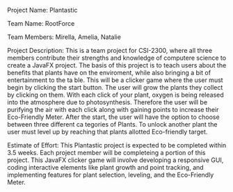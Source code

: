 Project Name: Plantastic

Team Name: RootForce

Team Members: Mirella, Amelia, Natalie

Project Description: This is a team project for CSI-2300, where all three members contribute their strengths and knowledge of computere science to create a JavaFX project. 
                    The basis of this project is to teach users about the benefits that plants have on the enviroment, while also bringing a bit of entertainment to the ta
                    ble. This will be a clicker game where the user must begin by clicking the start button. The user will grow the plants they collect by clicking on them. 
                    With each click of your plant, oxygen is being released into the atmosphere due to photosynthesis. Therefore the user will be purifying  the air with each 
                    click along with gaining points to increase their Eco-Friendly Meter. After the start, the user will have the option to choose between three different ca
                    tegories of Plants. To unlock another plant the user must level up by reaching that plants allotted Eco-friendly target. 

Estimate of Effort: This Plantastic project is expected to be completed within 3.5 weeks. Each project member will be completeing a portion of this project. This JavaFX clicker
                    game will involve developing a responsive GUI, coding interactive elements like plant growth and point tracking, and implementing features for plant selection,
                    leveling, and the Eco-Friendly Meter.
